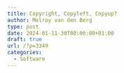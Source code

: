 ```yaml
---
title: Copyright, Copyleft, Copyup?
author: Melroy van den Berg
type: post
date: 2024-01-11-30T00:00:00+01:00
draft: true
url: /?p=3349
categories:
  - Software
---
```

